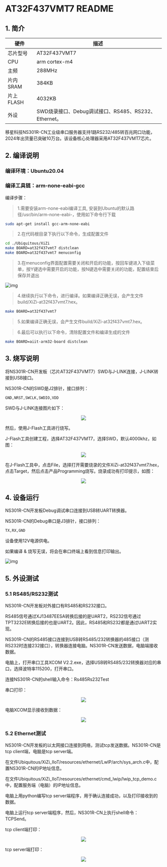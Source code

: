 # AT32F437VMT7 README

## 1. 简介

| 硬件 | 描述 |
| -- | -- |
|芯片型号| AT32F437VMT7 |
|CPU|arm cortex-m4|
|主频| 288MHz |
|片内SRAM| 384KB |
|片上FLASH| 4032KB |
| 外设 | SWD烧录接口、Debug调试接口、RS485、RS232、Ethernet。 |

移星科技NS301R-CN工业级串口服务器支持1路RS232/485转百兆网口功能，2024年出货量已突破10万台。该设备核心处理器采用AT32F437VMT7芯片。



## 2. 编译说明

### 编译环境：Ubuntu20.04

### 编译工具链：arm-none-eabi-gcc

编译步骤：

>1.需要安装arm-none-eabi编译工具, 安装到Ubuntu的默认路径/usr/bin/arm-none-eabi-，使用如下命令行下载

```bash
sudo apt-get install gcc-arm-none-eabi
```
>2.在代码根目录下执行以下命令，生成配置文件

```bash
cd ./Ubiquitous/XiZi
make BOARD=at32f437vmt7 distclean
make BOARD=at32f437vmt7 menuconfig
```
>3.在menuconfig界面配置需要关闭和开启的功能，按回车键进入下级菜单，按Y键选中需要开启的功能，按N键选中需要关闭的功能，配置结束后保存并退出

![img](./img/menu.png)

>4.继续执行以下命令，进行编译。如果编译正确无误，会产生文件build/XiZi-at32f437vmt7.hex。
```bash
make BOARD=at32f437vmt7
```
>5.如果编译正确无误，会产生文件build/XiZi-at32f437vmt7.hex。

>6.最后可以执行以下命令，清除配置文件和编译生成的文件
```bash
make BOARD=aiit-arm32-board distclean
```



## 3. 烧写说明

将NS301R-CN开发板（芯片AT32F437VMT7）SWD与J-LINK连接，J-LINK转接到USB接口。

NS301R-CN的SWD是J2排针，接口排列：

```bash
GND,NRST,SWCLK,SWDIO,VDD
```

SWD与J-LINK连接图片如下：

<div align= "center"> 
<img src="./img/SWD.png" />
  </div>



然后，使用J-Flash工具进行烧写。

J-Flash工具创建工程，选择AT32F437VMT7，选择SWD，默认4000khz，如图：

<div align= "center"> 
<img src="./img/target_device.png" />
  </div>


在J-Flash工具中，点击File，选择打开需要烧录的文件XiZi-at32f437vmt7.hex，点击Target，然后点击产品Programming烧写。烧录成功有打印提示，如图：

<div align= "center"> 
<img src="./img/program.png" />
  </div>



## 4. 设备运行

NS301R-CN开发板Debug调试串口连接到USB转UART转换器。

NS301R-CN的Debug串口是J3排针，接口排列：

```bash
TX,RX,GND
```

设备使用12V电源供电。

如果编译 & 烧写无误，将会在串口终端上看到信息打印输出。

![img](./img/shell.png)



## 5. 外设测试

### 5.1 RS485/RS232测试

NS301R-CN开发板对外接口有RS485和RS232接口。

RS485信号通过XJ13487EESA转换后接的是UART2，RS232信号通过TPT3232E转换后接的也是UART2。因此，RS485和RS232都是通过UART2实现。

NS301R-CN的RS485接口连接到USB转RS485/232转换器的485接口（测RS232时连接232接口），转换器连接电脑。NS301R-CN发送数据，电脑端接收数据。

电脑上，打开串口工具XCOM V2.2.exe，选择USB转RS485/232转换器对应的串口，选择波特率115200，打开串口。

连接NS301R-CN的shell输入命令：Rs485Rs232Test

串口打印：

<div align= "center"> 
<img src="./img/rs485send.png" />
  </div>

电脑XCOM显示接收到数据：

<div align= "center"> 
<img src="./img/rs485receive.png" />
  </div>



### 5.2 Ethernet测试

NS301R-CN开发板的以太网接口连接到网络，测试tcp发送数据。NS301R-CN是tcp client端，电脑是tcp server端。

在文件Ubiquitous/XiZi_IIoT/resources/ethernet/LwIP/arch/sys_arch.c中，配置NS301R-CN的IP地址信息。

在文件Ubiquitous/XiZi_IIoT/resources/ethernet/cmd_lwip/lwip_tcp_demo.c中，配置服务端（电脑）的IP地址信息。

电脑上用python编写tcp server端程序，用于确认连接成功，以及打印接收到的数据。

电脑上运行tcp server端程序，然后，NS301R-CN上执行shell命令：TCPSend。

tcp client端打印：

<div align= "center"> 
<img src="./img/tcp_client.png" />
  </div>

tcp server端打印：

<div align= "center"> 
<img src="./img/tcp_server.png" />
  </div>
